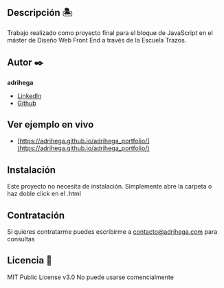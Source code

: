 ## Descripción 🏝
Trabajo realizado como proyecto final para el bloque de JavaScript en el máster de Diseño Web Front End a través de la Escuela Trazos. 


## Autor ✒️
**adrihega**

* [LinkedIn](https://www.linkedin.com/in/adrihega/)
* [Github](https://github.com/adrihega)

## Ver ejemplo en vivo 
- [https://adrihega.github.io/adrihega_portfolio/](https://adrihega.github.io/adrihega_portfolio/)

## Instalación 
Este proyecto no necesita de instalación. Simplemente abre la carpeta o haz doble click en el .html
  
## Contratación
Si quieres contratarme puedes escribirme a contacto@adrihega.com para consultas


## Licencia 📄
MIT Public License v3.0
No puede usarse comencialmente